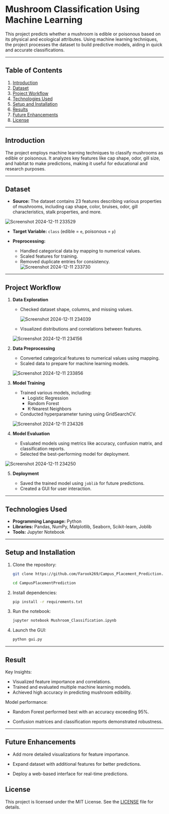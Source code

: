# Mushroom Classification Using Machine Learning

This project predicts whether a mushroom is edible or poisonous based on its physical and ecological attributes. Using machine learning techniques, the project processes the dataset to build predictive models, aiding in quick and accurate classifications.

---

## Table of Contents

1. [Introduction](#introduction)
2. [Dataset](#dataset)
3. [Project Workflow](#project-workflow)
4. [Technologies Used](#technologies-used)
5. [Setup and Installation](#setup-and-installation)
6. [Results](#results)
7. [Future Enhancements](#future-enhancements)
8. [License](#license)

---

## Introduction

The project employs machine learning techniques to classify mushrooms as edible or poisonous. It analyzes key features like cap shape, odor, gill size, and habitat to make predictions, making it useful for educational and research purposes.

---

## Dataset

- **Source:** The dataset contains 23 features describing various properties of mushrooms, including cap shape, color, bruises, odor, gill characteristics, stalk properties, and more.

![Screenshot 2024-12-11 233529](https://github.com/user-attachments/assets/0f1b2c6b-412e-45c8-bc57-2d6e2e30a7e7)
- **Target Variable:** `class` (edible = `e`, poisonous = `p`)



- **Preprocessing:**
  - Handled categorical data by mapping to numerical values.
  - Scaled features for training.
  - Removed duplicate entries for consistency.
  ![Screenshot 2024-12-11 233730](https://github.com/user-attachments/assets/44287c8c-ca61-4b66-a2ea-3a68b0012f8f)


---

## Project Workflow

1. **Data Exploration**

   - Checked dataset shape, columns, and missing values.

      ![Screenshot 2024-12-11 234039](https://github.com/user-attachments/assets/9602af32-47c8-441c-bcde-5116e0e83ac1)

   - Visualized distributions and correlations between features.


   ![Screenshot 2024-12-11 234156](https://github.com/user-attachments/assets/9d4ebf96-4c30-4d52-aa70-75267a1f8277)

2. **Data Preprocessing**

   - Converted categorical features to numerical values using mapping.
   - Scaled data to prepare for machine learning models.

   ![Screenshot 2024-12-11 233856](https://github.com/user-attachments/assets/f2ea8277-650d-48a0-aff5-be1f8bb809c8)

3. **Model Training**

   - Trained various models, including:
     - Logistic Regression
     - Random Forest
     - K-Nearest Neighbors
   - Conducted hyperparameter tuning using GridSearchCV.

   ![Screenshot 2024-12-11 234326](https://github.com/user-attachments/assets/51bfaba8-b922-4785-9790-e4dd97dc6693)

4. **Model Evaluation**

   - Evaluated models using metrics like accuracy, confusion matrix, and classification reports.
   - Selected the best-performing model for deployment.


   

![Screenshot 2024-12-11 234250](https://github.com/user-attachments/assets/10bdfb6a-8f67-4c77-8231-bfc764b6311b)



5. **Deployment**

   - Saved the trained model using `joblib` for future predictions.
   - Created a GUI for user interaction.

---

## Technologies Used

- **Programming Language:** Python
- **Libraries:** Pandas, NumPy, Matplotlib, Seaborn, Scikit-learn, Joblib
- **Tools:** Jupyter Notebook

---

## Setup and Installation

1. Clone the repository:
   ```bash
   git clone https://github.com/Farook269/Campus_Placement_Prediction.git
   
   cd CampusPlacementPrediction
   ```

2. Install dependencies:
   ```bash
   pip install -r requirements.txt

   ```

3. Run the notebook:
   ```bash
   jupyter notebook Mushroom_Classification.ipynb

   ```

4. Launch the GUI:
   ```bash
   python gui.py
   ```

---

## Result 

Key Insights:

- Visualized feature importance and correlations.
- Trained and evaluated multiple machine learning models.
- Achieved high accuracy in predicting mushroom edibility.

Model performance:

- Random Forest performed best with an accuracy exceeding 95%.

- Confusion matrices and classification reports demonstrated robustness.








---

## Future Enhancements


- Add more detailed visualizations for feature importance.

- Expand dataset with additional features for better predictions.

- Deploy a web-based interface for real-time predictions.

## License

This project is licensed under the MIT License. See the [LICENSE](LICENSE) file for details.

